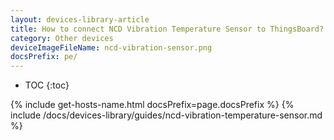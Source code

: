 ```yaml
---
layout: devices-library-article
title: How to connect NCD Vibration Temperature Sensor to ThingsBoard?
category: Other devices
deviceImageFileName: ncd-vibration-sensor.png
docsPrefix: pe/
---
```


* TOC
{:toc}

{% include get-hosts-name.html docsPrefix=page.docsPrefix %}
{% include /docs/devices-library/guides/ncd-vibration-temperature-sensor.md %}